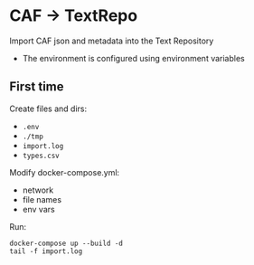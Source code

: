 # CAF -> TextRepo

Import CAF json and metadata into the Text Repository
- The environment is configured using environment variables

## First time
Create files and dirs:
- `.env`
- `./tmp`
- `import.log`
- `types.csv`

Modify docker-compose.yml:
- network 
- file names
- env vars

Run:
```
docker-compose up --build -d
tail -f import.log
```
